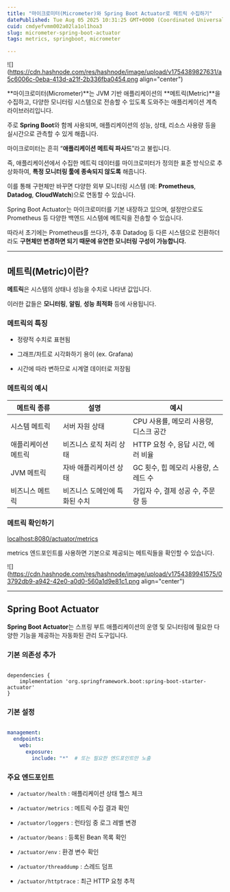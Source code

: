 ```yaml
---
title: "마이크로미터(Micrometer)와 Spring Boot Actuator로 메트릭 수집하기"
datePublished: Tue Aug 05 2025 10:31:25 GMT+0000 (Coordinated Universal Time)
cuid: cmdyefvmm002a02la1ol1hoa3
slug: micrometer-spring-boot-actuator
tags: metrics, springboot, micrometer

---
```


![](https://cdn.hashnode.com/res/hashnode/image/upload/v1754389827631/a5c6006c-0eba-413d-a21f-2b336fba0454.png align="center")

**마이크로미터(Micrometer)**는 JVM 기반 애플리케이션의 **메트릭(Metric)**을 수집하고, 다양한 모니터링 시스템으로 전송할 수 있도록 도와주는 애플리케이션 계측 라이브러리입니다.

주로 **Spring Boot**와 함께 사용되며, 애플리케이션의 성능, 상태, 리소스 사용량 등을 실시간으로 관측할 수 있게 해줍니다.

마이크로미터는 흔히 “**애플리케이션 메트릭 파사드**”라고 불립니다.

즉, 애플리케이션에서 수집한 메트릭 데이터를 마이크로미터가 정의한 표준 방식으로 추상화하여, **특정 모니터링 툴에 종속되지 않도록** 해줍니다.

이를 통해 구현체만 바꾸면 다양한 외부 모니터링 시스템 (예: **Prometheus**, **Datadog**, **CloudWatch**)으로 연동할 수 있습니다.

Spring Boot Actuator는 마이크로미터를 기본 내장하고 있으며, 설정만으로도 Prometheus 등 다양한 백엔드 시스템에 메트릭을 전송할 수 있습니다.

따라서 초기에는 Prometheus를 쓰다가, 추후 Datadog 등 다른 시스템으로 전환하더라도 **구현체만 변경하면 되기 때문에 유연한 모니터링 구성이 가능합니다.**

---

## 메트릭(Metric)이란?

**메트릭**은 시스템의 상태나 성능을 수치로 나타낸 값입니다.

이러한 값들은 **모니터링**, **알림**, **성능 최적화** 등에 사용됩니다.

### 메트릭의 특징

* 정량적 수치로 표현됨
    
* 그래프/차트로 시각화하기 용이 (ex. Grafana)
    
* 시간에 따라 변하므로 시계열 데이터로 저장됨
    

### 메트릭의 예시

| 메트릭 종류 | 설명 | 예시 |
| --- | --- | --- |
| 시스템 메트릭 | 서버 자원 상태 | CPU 사용률, 메모리 사용량, 디스크 공간 |
| 애플리케이션 메트릭 | 비즈니스 로직 처리 상태 | HTTP 요청 수, 응답 시간, 에러 비율 |
| JVM 메트릭 | 자바 애플리케이션 상태 | GC 횟수, 힙 메모리 사용량, 스레드 수 |
| 비즈니스 메트릭 | 비즈니스 도메인에 특화된 수치 | 가입자 수, 결제 성공 수, 주문량 등 |

### 메트릭 확인하기

[localhost:8080/actuator/metrics](http://localhost:8080/actuator/metrics)

metrics 엔드포인트를 사용하면 기본으로 제공되는 메트릭들을 확인할 수 있습니다.

![](https://cdn.hashnode.com/res/hashnode/image/upload/v1754389941575/03792db9-a942-42e0-a0d0-560a1d9e81c1.png align="center")

---

## Spring Boot Actuator

**Spring Boot Actuator**는 스프링 부트 애플리케이션의 운영 및 모니터링에 필요한 다양한 기능을 제공하는 자동화된 관리 도구입니다.

### 기본 의존성 추가

```plaintext

dependencies {
    implementation 'org.springframework.boot:spring-boot-starter-actuator'
}
```

### 기본 설정

```yaml

management:
  endpoints:
    web:
      exposure:
        include: "*"  # 또는 필요한 엔드포인트만 노출
```

### 주요 엔드포인트

* `/actuator/health` : 애플리케이션 상태 헬스 체크
    
* `/actuator/metrics` : 메트릭 수집 결과 확인
    
* `/actuator/loggers` : 런타임 중 로그 레벨 변경
    
* `/actuator/beans` : 등록된 Bean 목록 확인
    
* `/actuator/env` : 환경 변수 확인
    
* `/actuator/threaddump` : 스레드 덤프
    
* `/actuator/httptrace` : 최근 HTTP 요청 추적